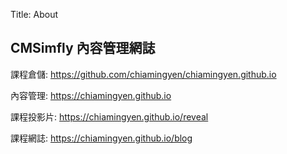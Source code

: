 Title: About

## CMSimfly 內容管理網誌

課程倉儲: <a href="https://github.com/chiamingyen/chiamingyen.github.io">https://github.com/chiamingyen/chiamingyen.github.io</a>

內容管理: <a href="https://chiamingyen.github.io">https://chiamingyen.github.io</a>

課程投影片: <a href="https://chiamingyen.github.io/reveal">https://chiamingyen.github.io/reveal</a>

課程網誌: <a href="https://chiamingyen.github.io/blog">https://chiamingyen.github.io/blog</a>








